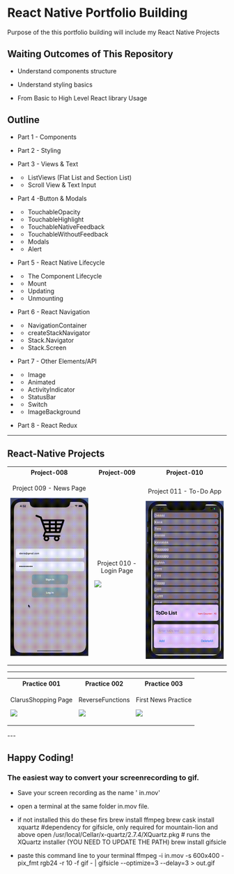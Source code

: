 # React Native Portfolio Building

Purpose of the this portfolio building will include my React Native Projects 

##  Waiting Outcomes of This Repository

- Understand components structure

- Understand styling basics

- From Basic to High Level React library Usage

## Outline

- Part 1 - Components
  
- Part 2 - Styling
  
- Part 3 - Views & Text
- - ListViews (Flat List and Section List)
- - Scroll View & Text Input

- Part 4 -Button & Modals
- - TouchableOpacity
- - TouchableHighlight
- - TouchableNativeFeedback
- - TouchableWithoutFeedback
- - Modals
- - Alert
  
- Part 5 - React Native Lifecycle
- - The Component Lifecycle
- - Mount
- - Updating
- - Unmounting

- Part 6 - React Navigation
- - NavigationContainer 
- - createStackNavigator
- - Stack.Navigator
- - Stack.Screen

- Part 7 - Other Elements/API
- - Image
- - Animated
- - ActivityIndicator 
- - StatusBar  
- - Switch 
- - ImageBackground

- Part 8 - React Redux
  
---
##  React-Native Projects

<table>
<tr>
  <th> Project-008 </th>
  <th> Project-009 </th>
  <th> Project-010 </th>
</tr>

<tr>
  <td>
  <p align ='center'> Project 009 - News Page <p>
  <img src = "./images/loginPage.gif">
  </td>
  
  <td>
  <p align ='center'>Project 010 - Login Page </p>
  <img src = "./images/mynewspage.gif">
  </td>

  

  <td>
  <p align ='center'> Project 011 - To-Do App</p>
  <img src = "./images/todoApp.gif">
  </td>
</tr>
</table>

---


<table>
<tr>
  <th>Practice 001
  <th>Practice 002
  <th>Practice 003
</tr>
  <td>
  <p align ='center'> ClarusShopping Page <p>
  <img src = "./images/clarusShopping.gif">
  </td>
  <td>
  <p align ='center'> ReverseFunctions <p>
  <img src = "./images/reverse.gif">
  </td>
  <td>
  <p align ='center'> First News Practice <p>
  <img src = "./images/newspage.gif">
  </td>

</table>
---

<!-- # Practice 001 - ShoppingPage

- ![ShoppingPage](./images/shopping.gif)

---
# Project 009 - News Page
- ![Project 010 NewsPage](./images/newspage.gif)

---
# Project 010 - Login Page
! [Project 008 Login Page](./images/Screen%20Shot%202020-10-12%20at%2023.29.37.png)

---
# Project 011 - To-Do App
- ![Project 011 To-Do App](./images/todoApp.gif) -->

## Happy Coding!






### The easiest way to convert your screenrecording to gif.


- Save your screen recording as the name ' in.mov'
- open a terminal at the same folder in.mov file.
- if not installed this do these firs
brew install ffmpeg 
brew cask install xquartz #dependency for gifsicle, only required for mountain-lion and above
open /usr/local/Cellar/x-quartz/2.7.4/XQuartz.pkg # runs the XQuartz installer (YOU NEED TO UPDATE THE PATH)
brew install gifsicle
- paste this command line to your terminal 
  ffmpeg -i in.mov -s 600x400 -pix_fmt rgb24 -r 10 -f gif - | gifsicle --optimize=3 --delay=3 > out.gif



  <!-- ```c++
int foo() {
    int result = 4;
    return result;
}
``` -->

```c++
int foo() { 
    int x = 4;
    return x;
}
```
